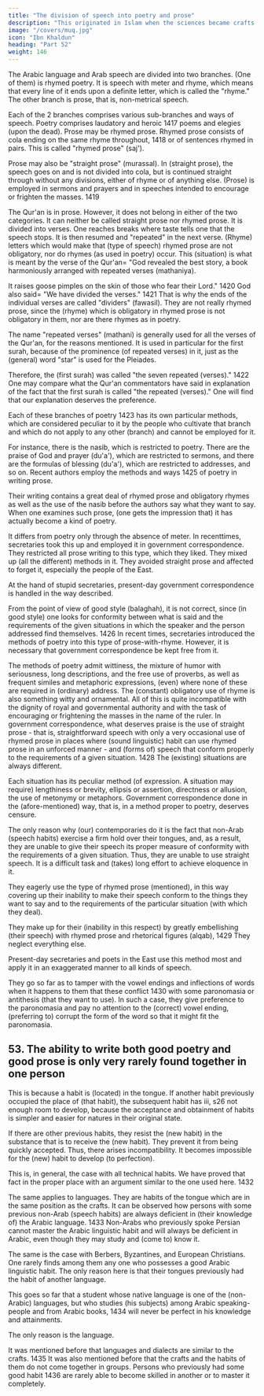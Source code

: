 ```yaml
---
title: "The division of speech into poetry and prose"
description: "This originated in Islam when the sciences became crafts and scholars wrote books on them"
image: "/covers/muq.jpg"
icon: "Ibn Khaldun"
heading: "Part 52"
weight: 146
---
```




The Arabic language and Arab speech are divided into two branches. (One of them) is rhymed poetry. It is speech with meter and
rhyme, which means that every line of it ends upon a definite letter, which is called the "rhyme." The other branch is prose, that is, non-metrical speech. 

Each of the 2 branches comprises various sub-branches and ways of speech. Poetry comprises laudatory and heroic 1417 poems and elegies (upon the dead). Prose may be rhymed prose. Rhymed prose consists of cola ending on the same rhyme throughout, 1418 or of sentences rhymed in pairs. This is called "rhymed prose" (saj'). 

Prose may also be "straight prose" (murassal). In (straight prose), the speech goes on and is not divided into cola, but is continued straight through without any divisions, either of rhyme or of anything else. (Prose) is employed in sermons and prayers and in speeches intended to encourage or frighten the masses. 1419

The Qur'an is in prose. However, it does not belong in either of the two categories. It can neither be called straight prose nor rhymed prose. It is divided into verses. One reaches breaks where taste tells one that the speech stops. It is then resumed and "repeated" in the next verse. (Rhyme) letters which would make that
(type of speech) rhymed prose are not obligatory, nor do rhymes (as used in poetry) occur. This (situation) is what is meant by the verse of the Qur'an= "God revealed
the best story, a book harmoniously arranged with repeated verses (mathaniya). 

It raises goose pimples on the skin of those who fear their Lord." 1420 God also said= "We have divided the verses." 1421 That is why the ends of the individual verses are called "dividers" (fawasil). They are not really rhymed prose, since the (rhyme) which is obligatory in rhymed prose is not obligatory in them, nor are there rhymes as in poetry. 

The name "repeated verses" (mathani) is generally used for all the verses of the Qur'an, for the reasons mentioned. It is used in particular for the first
surah, because of the prominence (of repeated verses) in it, just as the (general) word "star" is used for the Pleiades. 

Therefore, the (first surah) was called "the seven repeated (verses)." 1422 One may compare what the Qur'an commentators
have said in explanation of the fact that the first surah is called "the repeated
(verses)." One will find that our explanation deserves the preference.

Each of these branches of poetry 1423 has its own particular methods, which are considered peculiar to it by the people who cultivate that branch and which do not apply to any other (branch) and cannot be employed for it. 

For instance, there is the nasib,<!-- 1424 --> which is restricted to poetry. There are the praise of God and prayer (du'a'), which are restricted to sermons, and there are the formulas of blessing (du'a'), which are restricted to addresses, and so on.
Recent authors employ the methods and ways 1425 of poetry in writing
prose. 

Their writing contains a great deal of rhymed prose and obligatory rhymes as well as the use of the nasib before the authors say what they want to say. When one examines such prose, (one gets the impression that) it has actually become a
kind of poetry. 

It differs from poetry only through the absence of meter. In recenttimes, secretaries took this up and employed it in government correspondence. They restricted all prose writing to this type, which they liked. They mixed up (all the
different) methods in it. They avoided straight prose and affected to forget it,
especially the people of the East. 

At the hand of stupid secretaries, present-day government correspondence is handled in the way described. 

From the point of view of good style (balaghah), it is not correct, since (in good style) one looks for
conformity between what is said and the requirements of the given situations in
which the speaker and the person addressed find themselves. 1426 In recent times,
secretaries introduced the methods of poetry into this type of prose-with-rhyme.
However, it is necessary that government correspondence be kept free from it. 

The methods of poetry admit wittiness, the mixture of humor with seriousness, long descriptions, and the free use of proverbs, as well as frequent similes and metaphoric expressions, (even) where none of these are required in (ordinary) address. The (constant) obligatory use of rhyme is also something witty and ornamental. All of this is quite incompatible with the dignity of royal and governmental authority and with the task of encouraging or frightening the masses <!-- 1427 --> in the name of the ruler. In government correspondence, what deserves praise is the use of straight prose - that is, straightforward speech with only a very occasional use of rhymed prose in places where (sound linguistic) habit can use rhymed prose in an unforced manner - and (forms of) speech that conform properly to the
requirements of a given situation. 1428 The (existing) situations are always different. 


Each situation has its peculiar method (of expression. A situation may require) lengthiness or brevity, ellipsis or assertion, directness or allusion, the use of metonymy or metaphors. Government correspondence done in the (afore-mentioned) way, that is, in a method proper to poetry, deserves censure. 

The only reason why (our) contemporaries do it is the fact that non-Arab (speech habits) exercise a firm hold over their tongues, and, as a result, they are unable to give their speech its proper measure of conformity with the requirements of a given situation. Thus, they are unable to use straight speech. It is a difficult task and (takes) long effort to achieve
eloquence in it. 

They eagerly use the type of rhymed prose (mentioned), in this way covering up their inability to make their speech conform to the things they want to say and to the requirements of the particular situation (with which they deal). 

They make up for their (inability in this respect) by greatly embellishing (their speech) with rhymed prose and rhetorical figures (alqab), 1429 They neglect everything else.

Present-day secretaries and poets in the East use this method most and apply it in an exaggerated manner to all kinds of speech. 

They go so far as to tamper with the vowel endings and inflections of words when it happens to them that these conflict 1430 with some paronomasia or antithesis (that they want to use). In such a case, they give preference to the paronomasia and pay no attention to the (correct) vowel ending, (preferring to) corrupt the form of the word so that it might fit the paronomasia.

<!-- When this matter is studied critically from the point of view of our preceding remarks, it will be seen that our remarks are correct. -->
<!-- God gives success. -->


## 53. The ability to write both good poetry and good prose is only very rarely found together in one person

This is because a habit is (located) in the tongue. If another habit previously occupied the place of (that habit), the
subsequent habit has iii, s26 not enough room to develop, because the acceptance and obtainment of habits is simpler and easier for natures in their original state. 

If there are other previous habits, they resist the (new habit) in the substance that is to receive the (new habit). They prevent it from being quickly accepted. Thus, there arises incompatibility. It becomes impossible for the (new) habit to develop (to perfection). 

This is, in general, the case with all technical habits. We have proved that fact in the proper place with an argument similar to the one used here. 1432 

The same applies to languages. They are habits of the tongue which are in the same position as the crafts. It can be observed how persons with some previous non-Arab (speech habits) are always deficient in (their knowledge of) the Arabic language. 1433 Non-Arabs who previously spoke Persian cannot master the Arabic linguistic habit and will always be deficient in Arabic, even though they may study and (come to) know it. 

The same is the case with Berbers, Byzantines, and European Christians. One rarely finds among them any one who possesses a good Arabic linguistic habit. The only reason here is that their tongues previously had the habit of another language. 

This goes so far that a student whose native language is one of the (non-Arabic) languages, but who studies (his subjects) among Arabic speaking-people and from Arabic books, 1434 will never be perfect in his knowledge and attainments. 

The only reason is the language.

It was mentioned before that languages and dialects are similar to the crafts. 1435 It was also mentioned before that the crafts and the habits of them do not come together in groups. Persons who previously had some good habit 1436 are rarely able to become skilled in another or to master it completely.
